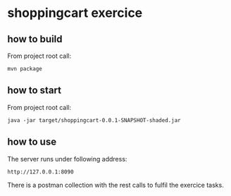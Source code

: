# shoppingcart exercice

## how to build

From project root call:

`mvn package`

## how to start

From project root call:

`java -jar target/shoppingcart-0.0.1-SNAPSHOT-shaded.jar`

## how to use

The server runs under following address:

`http://127.0.0.1:8090`

There is a postman collection with the rest calls to fulfil the exercice tasks.
